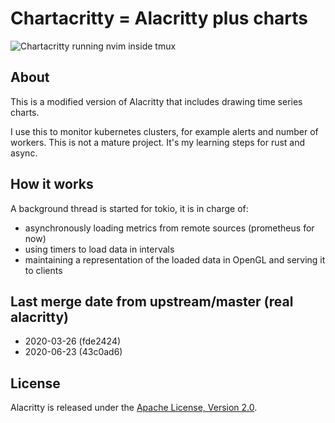 # Chartacritty = Alacritty plus charts

![Chartacritty running nvim inside tmux](https://user-images.githubusercontent.com/873436/77846106-de3f5a80-71b3-11ea-87fe-ad054e76d319.png)

## About
This is a modified version of Alacritty that includes drawing time series charts.

I use this to monitor kubernetes clusters, for example alerts and number of workers.
This is not a mature project. It's my learning steps for rust and async.

## How it works

A background thread is started for tokio, it is in charge of:
- asynchronously loading metrics from remote sources (prometheus for now)
- using timers to load data in intervals
- maintaining a representation of the loaded data in OpenGL and serving it to clients

## Last merge date from upstream/master (real alacritty)
- 2020-03-26 (fde2424)
- 2020-06-23 (43c0ad6)

## License

Alacritty is released under the [Apache License, Version 2.0].

[Apache License, Version 2.0]: https://github.com/alacritty/alacritty/blob/master/LICENSE-APACHE
[tmux]: https://github.com/tmux/tmux
